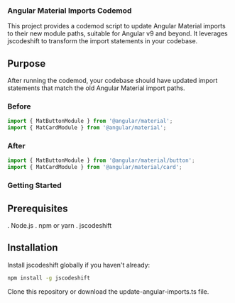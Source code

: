 ### Angular Material Imports Codemod
This project provides a codemod script to update Angular Material imports to their new module paths, suitable for Angular v9 and beyond. It leverages jscodeshift to transform the import statements in your codebase.

## Purpose
After running the codemod, your codebase should have updated import statements that match the old Angular Material import paths.

### Before

```ts
import { MatButtonModule } from '@angular/material';
import { MatCardModule } from '@angular/material';
```

### After

```ts
import { MatButtonModule } from '@angular/material/button';
import { MatCardModule } from '@angular/material/card';
```

### Getting Started
## Prerequisites
. Node.js
. npm or yarn
. jscodeshift

## Installation
Install jscodeshift globally if you haven't already:

```sh
npm install -g jscodeshift
```
Clone this repository or download the update-angular-imports.ts file.